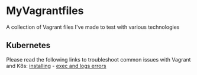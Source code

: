 # MyVagrantfiles
A collection of Vagrant files I've made to test with various technologies

## Kubernetes

Please read the following links to troubleshoot common issues with Vagrant and K8s: [installing](https://medium.com/@joatmon08/playing-with-kubeadm-in-vagrant-machines-36598b5e8408) - [exec and logs errors](https://medium.com/@joatmon08/playing-with-kubeadm-in-vagrant-machines-part-2-bac431095706)

